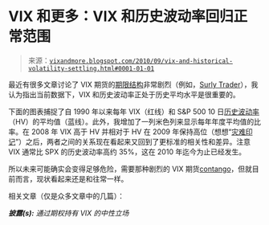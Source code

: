 <!--yml

分类：未分类

日期：2024-05-18 17:02:59

-->

# VIX 和更多：VIX 和历史波动率回归正常范围

> 来源：[`vixandmore.blogspot.com/2010/09/vix-and-historical-volatility-settling.html#0001-01-01`](http://vixandmore.blogspot.com/2010/09/vix-and-historical-volatility-settling.html#0001-01-01)

最近有很多文章讨论了 VIX 期货的[期限结构](http://vixandmore.blogspot.com/search/label/term%20structure)非常剧烈（例如，[Surly Trader](http://www.surlytrader.com/when-is-steep-too-steep/)），我认为指出当前数据下，VIX 和历史波动率正处于历史平均水平是很重要的。

下面的图表捕捉了自 1990 年以来每年 VIX（红线）和 S&P 500 10 日[历史波动率](http://vixandmore.blogspot.com/search/label/historical%20volatility)（HV）的平均值（蓝线）。此外，我增加了一列米色列来显示每年年度平均值的比率。在 2008 年 VIX 高于 HV 并相对于 HV 在 2009 年保持高位（想想“[灾难印记](http://vixandmore.blogspot.com/search/label/disaster%20imprinting)”）之后，两者之间的关系现在看起来又回到了更标准的相关性和差异。注意 VIX 通常比 SPX 的历史波动率高约 35%，这在 2010 年迄今为止已经发生。

所以未来可能确实会变得足够危险，需要那种剧烈的 VIX 期货[contango](http://vixandmore.blogspot.com/search/label/contango)，但就目前而言，现状看起来还是和往常一样。

相关文章（仅是众多文章中的几篇）：

***披露(s):*** *通过期权持有 VIX 的中性立场*
